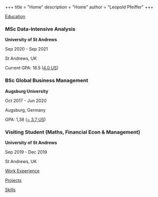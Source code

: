 +++
title = "Home"
description = "Home"
author = "Leopold Pfeiffer"
+++

[Education](/education)
### MSc Data-Intensive Analysis
**University of St Andrews**

Sep 2020 - Sep 2021

St Andrews, UK

Current GPA: 18.5 ([4.0 US](https://www.st-andrews.ac.uk/administration/academicdatateam/assessmentandawards/undergraduateinformation/))


### BSc Global Business Management
**Augsburg University**

Oct 2017 - Jun 2020

Augsburg, Germany

GPA: 1,38 ([~ 3.7 US](https://www.oecd.org/careers/young-associate-programme/yap_gpa_guidelines.pdf))


### Visiting Student (Maths, Financial Econ & Management)

**University of St Andrews**

Sep 2019 - Dec 2019

St Andrews, UK


[Work Experience](/work-experience)

[Projects](/projects)

[Skills](/skills)

